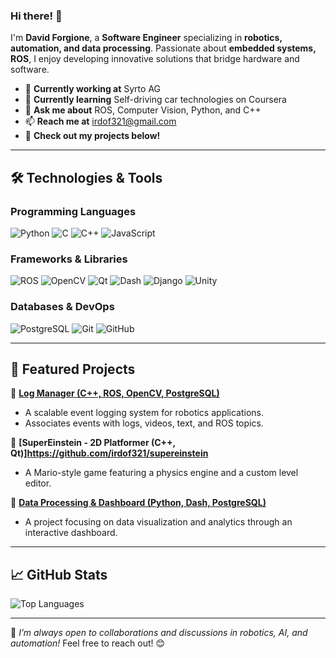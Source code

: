 ### Hi there! 👋

I'm **David Forgione**, a **Software Engineer** specializing in **robotics, automation, and data processing**. Passionate about **embedded systems, ROS**, I enjoy developing innovative solutions that bridge hardware and software. 

- 🔭 **Currently working at** Syrto AG
- 🌱 **Currently learning** Self-driving car technologies on Coursera
- 💬 **Ask me about** ROS, Computer Vision, Python, and C++
- 📫 **Reach me at** irdof321@gmail.com
- 🚀 **Check out my projects below!**

---

## 🛠️ Technologies & Tools

### **Programming Languages**
![Python](https://img.shields.io/badge/-Python-3776AB?logo=Python&logoColor=white) 
![C](https://img.shields.io/badge/-C-A8B9CC?logo=C&logoColor=white) 
![C++](https://img.shields.io/badge/-C++-00599C?logo=C%2B%2B&logoColor=white) 
![JavaScript](https://img.shields.io/badge/-JavaScript-F7DF1E?logo=JavaScript&logoColor=black)

### **Frameworks & Libraries**
![ROS](https://img.shields.io/badge/-ROS-22314E?logo=ros&logoColor=white)
![OpenCV](https://img.shields.io/badge/-OpenCV-5C3EE8?logo=OpenCV&logoColor=white)
![Qt](https://img.shields.io/badge/-Qt-41CD52?logo=Qt&logoColor=white)
![Dash](https://img.shields.io/badge/-Dash-1E90FF?logo=plotly&logoColor=white)
![Django](https://img.shields.io/badge/-Django-092E20?logo=Django&logoColor=white)
![Unity](https://img.shields.io/badge/-Unity-000000?logo=Unity&logoColor=white)

### **Databases & DevOps**
![PostgreSQL](https://img.shields.io/badge/-PostgreSQL-336791?logo=PostgreSQL&logoColor=white)
![Git](https://img.shields.io/badge/-Git-F05032?logo=Git&logoColor=white)
![GitHub](https://img.shields.io/badge/-GitHub-181717?logo=GitHub&logoColor=white)

---

## 🚀 Featured Projects

🔹 **[Log Manager (C++, ROS, OpenCV, PostgreSQL)](https://github.com/irdof321/logger-irdof)**
   - A scalable event logging system for robotics applications. 
   - Associates events with logs, videos, text, and ROS topics.

🔹 **[SuperEinstein - 2D Platformer (C++, Qt)]https://github.com/irdof321/supereinstein**
   - A Mario-style game featuring a physics engine and a custom level editor.

🔹 **[Data Processing & Dashboard (Python, Dash, PostgreSQL)](https://github.com/your-repo-link)**
   - A project focusing on data visualization and analytics through an interactive dashboard.

---

## 📈 GitHub Stats

![Top Languages](https://github-readme-stats.vercel.app/api/top-langs/?username=irdof321&layout=compact&theme=radical)

---

📌 *I’m always open to collaborations and discussions in robotics, AI, and automation!* Feel free to reach out! 😊
